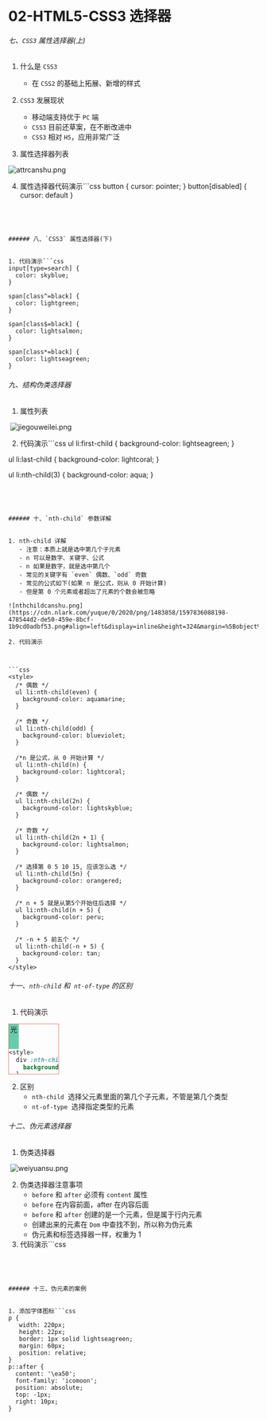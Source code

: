 # 02-HTML5-CSS3 选择器

###### 七、`CSS3` 属性选择器(上)


1. 什么是 `CSS3`
   - 在 `CSS2` 的基础上拓展、新增的样式



2. `CSS3` 发展现状
   - 移动端支持优于 `PC` 端
   - `CSS3` 目前还草案，在不断改进中
   - `CSS3` 相对 `H5`，应用非常广泛



3. 属性选择器列表

![attrcanshu.png](https://cdn.nlark.com/yuque/0/2020/png/1483858/1597836028439-5728ba1f-a808-4155-9925-af7528bbf31e.png#align=left&display=inline&height=402&margin=%5Bobject%20Object%5D&name=attrcanshu.png&originHeight=402&originWidth=1090&size=72762&status=done&style=none&width=1090)

4. 属性选择器代码演示```css
button {
  cursor: pointer;
}
button[disabled] {
  cursor: default
}
```




###### 八、`CSS3` 属性选择器(下)


1. 代码演示```css
input[type=search] {
  color: skyblue;
}

span[class^=black] {
  color: lightgreen;
}

span[class$=black] {
  color: lightsalmon;
}

span[class*=black] {
  color: lightseagreen;
}
```




###### 九、结构伪类选择器


1. 属性列表 

 ![jiegouweilei.png](https://cdn.nlark.com/yuque/0/2020/png/1483858/1597836048937-c40b6dc6-64aa-4464-a184-19234d00e5b9.png#align=left&display=inline&height=373&margin=%5Bobject%20Object%5D&name=jiegouweilei.png&originHeight=373&originWidth=1003&size=55049&status=done&style=none&width=1003)

2. 代码演示```css
ul li:first-child {
  background-color: lightseagreen;
}

ul li:last-child {
  background-color: lightcoral;
}

ul li:nth-child(3) {
  background-color: aqua;
}
```




###### 十、`nth-child` 参数详解


1. nth-child 详解
   - 注意：本质上就是选中第几个子元素
   - n 可以是数字、关键字、公式
   - n 如果是数字，就是选中第几个
   - 常见的关键字有 `even` 偶数、`odd` 奇数
   - 常见的公式如下(如果 n 是公式，则从 0 开始计算)
   - 但是第 0 个元素或者超出了元素的个数会被忽略    

![nthchildcanshu.png](https://cdn.nlark.com/yuque/0/2020/png/1483858/1597836088198-478544d2-de50-459e-8bcf-1b9cd0adbf53.png#align=left&display=inline&height=324&margin=%5Bobject%20Object%5D&name=nthchildcanshu.png&originHeight=324&originWidth=1014&size=30414&status=done&style=none&width=1014)

2. 代码演示



```css
<style>
  /* 偶数 */
  ul li:nth-child(even) {
    background-color: aquamarine;
  }

  /* 奇数 */
  ul li:nth-child(odd) {
    background-color: blueviolet;
  }

  /*n 是公式，从 0 开始计算 */
  ul li:nth-child(n) {
    background-color: lightcoral;
  }

  /* 偶数 */
  ul li:nth-child(2n) {
    background-color: lightskyblue;
  }

  /* 奇数 */
  ul li:nth-child(2n + 1) {
    background-color: lightsalmon;
  }

  /* 选择第 0 5 10 15, 应该怎么选 */
  ul li:nth-child(5n) {
    background-color: orangered;
  }

  /* n + 5 就是从第5个开始往后选择 */
  ul li:nth-child(n + 5) {
    background-color: peru;
  }

  /* -n + 5 前五个 */
  ul li:nth-child(-n + 5) {
    background-color: tan;
  }
</style>
```


###### 十一、`nth-child` 和  `nt-of-type` 的区别


1. 代码演示



```css
<style>
  div :nth-child(1) {
    background-color: lightblue;
  }

  div :nth-child(2) {
    background-color: lightpink;
  }

  div span:nth-of-type(2) {
    background-color: lightseagreen;
  }

  div span:nth-of-type(3) {
    background-color: #fff;
  }
</style>
```


2. 区别
   - `nth-child`  选择父元素里面的第几个子元素，不管是第几个类型
   - `nt-of-type`  选择指定类型的元素



###### 十二、伪元素选择器


1. 伪类选择器  

 ![weiyuansu.png](https://cdn.nlark.com/yuque/0/2020/png/1483858/1597836129443-5a12437d-8ed5-4af9-9900-a9f165df7f4c.png#align=left&display=inline&height=179&margin=%5Bobject%20Object%5D&name=weiyuansu.png&originHeight=179&originWidth=1097&size=26526&status=done&style=none&width=1097)

2. 伪类选择器注意事项
   - `before` 和 `after` 必须有 `content` 属性
   - `before` 在内容前面，after 在内容后面
   - `before` 和 `after` 创建的是一个元素，但是属于行内元素
   - 创建出来的元素在 `Dom` 中查找不到，所以称为伪元素
   - 伪元素和标签选择器一样，权重为 1
3. 代码演示```css
<style>
    div {
      width: 100px;
      height: 100px;
      border: 1px solid lightcoral;
    }

    div::after,
    div::before {
      width: 20px;
      height: 50px;
      text-align: center;
      display: inline-block;
    }
    div::after {
      content: '时';
      background-color: lightskyblue;
    }

    div::before {
      content: '光';
      background-color: mediumaquamarine;
    }
  </style>
```




###### 十三、伪元素的案例


1. 添加字体图标```css
p {
   width: 220px;
   height: 22px;
   border: 1px solid lightseagreen;
   margin: 60px;
   position: relative;
}
p::after {
  content: '\ea50';
  font-family: 'icomoon';
  position: absolute;
  top: -1px;
  right: 10px;
}
```






